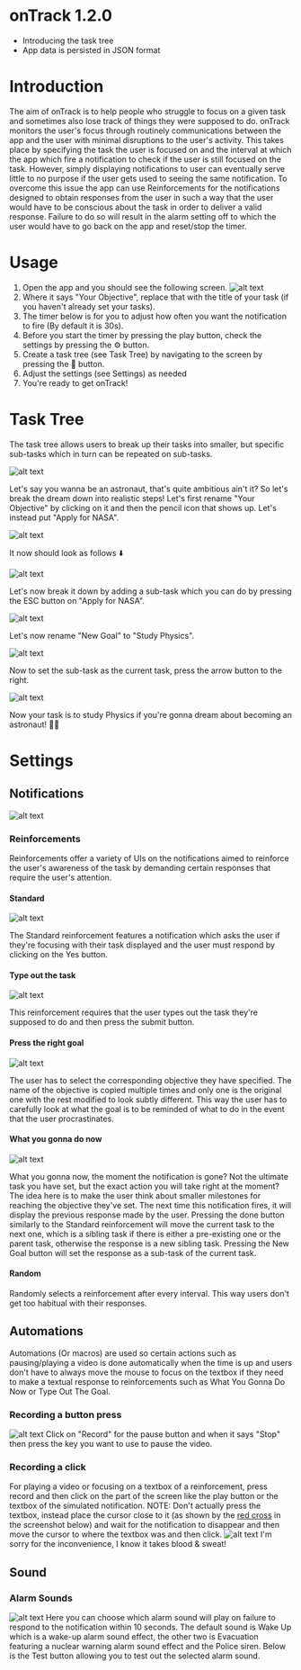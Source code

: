 # onTrack 1.2.0
- Introducing the task tree
- App data is persisted in JSON format

# Introduction
The aim of onTrack is to help people who struggle to focus on a given task and sometimes also lose track of things they were supposed to do. onTrack monitors the user's focus through routinely communications between the app and the user with minimal disruptions to the user's activity. This takes place by specifying the task the user is focused on and the interval at which the app which fire a notification to check if the user is still focused on the task. However, simply displaying notifications to user can eventually serve little to no purpose if the user gets used to seeing the same notification. To overcome this issue the app can use Reinforcements for the notifications designed to obtain responses from the user in such a way that the user would have to be conscious about the task in order to deliver a valid response. Failure to do so will result in the alarm setting off to which the user would have to go back on the app and reset/stop the timer.

# Usage
1. Open the app and you should see the following screen.
![alt text](https://github.com/markorankovic/onTrack/blob/release/1.2.0/Screenshots/0.png)
2. Where it says "Your Objective", replace that with the title of your task (if you haven't already set your tasks).
3. The timer below is for you to adjust how often you want the notification to fire (By default it is 30s).
4. Before you start the timer by pressing the play button, check the settings by pressing the ⚙️ button.
5. Create a task tree (see Task Tree) by navigating to the screen by pressing the 📃 button.
6. Adjust the settings (see Settings) as needed
7. You're ready to get onTrack!

# Task Tree
The task tree allows users to break up their tasks into smaller, but specific sub-tasks which in turn can be repeated on sub-tasks.

![alt text](https://github.com/markorankovic/onTrack/blob/release/1.2.0/Screenshots/task_tree_1.png)

Let's say you wanna be an astronaut, that's quite ambitious ain't it? 
So let's break the dream down into realistic steps! 
Let's first rename "Your Objective" by clicking on it and then the pencil icon that shows up. 
Let's instead put "Apply for NASA".

![alt text](https://github.com/markorankovic/onTrack/blob/release/1.2.0/Screenshots/task_tree_2.png)

It now should look as follows ⬇️

![alt text](https://github.com/markorankovic/onTrack/blob/release/1.2.0/Screenshots/task_tree_3.png)

Let's now break it down by adding a sub-task which you can do by pressing the ESC button on "Apply for NASA".

![alt text](https://github.com/markorankovic/onTrack/blob/release/1.2.0/Screenshots/task_tree_4.png)

Let's now rename "New Goal" to "Study Physics".

![alt text](https://github.com/markorankovic/onTrack/blob/release/1.2.0/Screenshots/task_tree_5.png)

Now to set the sub-task as the current task, press the arrow button to the right.

![alt text](https://github.com/markorankovic/onTrack/blob/release/1.2.0/Screenshots/task_tree_6.png)

Now your task is to study Physics if you're gonna dream about becoming an astronaut! 🧑‍🚀

# Settings
## Notifications
![alt text](https://github.com/markorankovic/onTrack/blob/release/1.2.0/Screenshots/notifications_settings.png)
### Reinforcements
Reinforcements offer a variety of UIs on the notifications aimed to reinforce the user's awareness of the task by demanding certain responses that require the user's attention.
#### Standard
![alt text](https://github.com/markorankovic/onTrack/blob/release/1.2.0/Screenshots/3.png)

The Standard reinforcement features a notification which asks the user if they're focusing with their task displayed and the user must respond by clicking on the Yes button.
#### Type out the task
![alt text](https://github.com/markorankovic/onTrack/blob/release/1.2.0/Screenshots/4.png)

This reinforcement requires that the user types out the task they're supposed to do and then press the submit button.
#### Press the right goal
![alt text](https://github.com/markorankovic/onTrack/blob/release/1.2.0/Screenshots/6.png)

The user has to select the corresponding objective they have specified. The name of the objective is copied multiple times and only one is the original one with the rest modified to look subtly different. This way the user has to carefully look at what the goal is to be reminded of what to do in the event that the user procrastinates. 
#### What you gonna do now
![alt text](https://github.com/markorankovic/onTrack/blob/release/1.2.0/Screenshots/8.png)

What you gonna now, the moment the notification is gone? Not the ultimate task you have set, but the exact action you will take right at the moment?
The idea here is to make the user think about smaller milestones for reaching the objective they've set. The next time this notification fires, it will display the previous response made by the user. Pressing the done button similarly to the Standard reinforcement will move the current task to the next one, which is a sibling task if there is either a pre-existing one or the parent task, otherwise the response is a new sibling task. Pressing the New Goal button will set the response as a sub-task of the current task.
#### Random
Randomly selects a reinforcement after every interval. This way users don't get too habitual with their responses.
## Automations
Automations (Or macros) are used so certain actions such as pausing/playing a video is done automatically when the time is up and users don't have to always move the mouse to focus on the textbox if they need to make a textual response to reinforcements such as What You Gonna Do Now or Type Out The Goal.
### Recording a button press
![alt text](https://github.com/markorankovic/onTrack/blob/release/1.2.0/Screenshots/automations_settings.png)
Click on "Record" for the pause button and when it says "Stop" then press the key you want to use to pause the video.
### Recording a click
For playing a video or focusing on a textbox of a reinforcement, press record and then click on the part of the screen like the play button or the textbox of the simulated notification. NOTE: Don't actually press the textbox, instead place the cursor close to it (as shown by the [red cross](https://www.icrc.org/en/donate) in the screenshot below) and wait for the notification to disappear and then move the cursor to where the textbox was and then click. 
![alt text](https://github.com/markorankovic/onTrack/blob/release/1.2.0/Screenshots/recording_focus_click.png)
I'm sorry for the inconvenience, I know it takes blood & sweat!
## Sound
### Alarm Sounds
![alt text](https://github.com/markorankovic/onTrack/blob/release/1.2.0/Screenshots/audio_settings.png)
Here you can choose which alarm sound will play on failure to respond to the notification within 10 seconds. The default sound is Wake Up which is a wake-up alarm sound effect, the other two is Evacuation featuring a nuclear warning alarm sound effect and the Police siren. Below is the Test button allowing you to test out the selected alarm sound.

